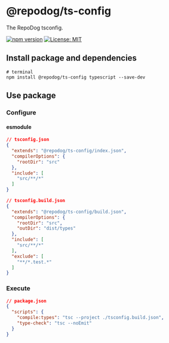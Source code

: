 # @repodog/ts-config

The RepoDog tsconfig.

[![npm version](https://badge.fury.io/js/%40repodog%2Fts-config.svg)](https://badge.fury.io/js/%40repodog%2Fts-config)
[![License: MIT](https://img.shields.io/badge/License-MIT-yellow.svg)](LICENSE)

## Install package and dependencies

```shell
# terminal
npm install @repodog/ts-config typescript --save-dev
```

## Use package

### Configure

#### esmodule

```json
// tsconfig.json
{
  "extends": "@repodog/ts-config/index.json",
  "compilerOptions": {
    "rootDir": "src"
  },
  "include": [
    "src/**/*"
  ]
}
```

```json
// tsconfig.build.json
{
  "extends": "@repodog/ts-config/build.json",
  "compilerOptions": {
    "rootDir": "src",
    "outDir": "dist/types"
  },
  "include": [
    "src/**/*"
  ],
  "exclude": [
    "**/*.test.*"
  ]
}
```

### Execute

```json
// package.json
{
  "scripts": {
    "compile:types": "tsc --project ./tsconfig.build.json",
    "type-check": "tsc --noEmit"
  }
}
```

